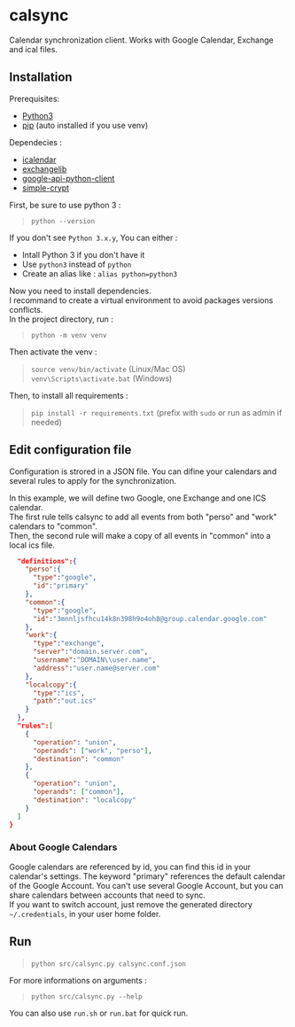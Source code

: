 # calsync
Calendar synchronization client.
Works with Google Calendar, Exchange and ical files.

## Installation

Prerequisites:
* [Python3](https://www.python.org/downloads/)
* [pip](https://pypi.python.org/pypi/pip) (auto installed if you use venv)

Dependecies :
* [icalendar](https://github.com/collective/icalendar.git)
* [exchangelib](https://pypi.python.org/pypi/exchangelib)
* [google-api-python-client](https://developers.google.com/api-client-library/python/)
* [simple-crypt](https://pypi.python.org/pypi/simple-crypt)


First, be sure to use python 3 :  

> `python --version`  

If you don't see `Python 3.x.y`, You can either :  
* Intall Python 3 if you don't have it
* Use `python3` instead of `python`
* Create an alias like : `alias python=python3`

Now you need to install dependencies.  
I recommand to create a virtual environment to avoid packages versions conflicts.  
In the project directory, run :  
> `python -m venv venv`  

Then activate the venv :  
> `source venv/bin/activate` (Linux/Mac OS)   
> `venv\Scripts\activate.bat` (Windows)  

Then, to install all requirements : 
> `pip install -r requirements.txt` (prefix with `sudo` or run as admin if needed)

## Edit configuration file

Configuration is strored in a JSON file. You can difine your calendars and several rules to apply for the synchronization.

In this example, we will define two Google, one Exchange and one ICS calendar.  
The first rule tells calsync to add all events from both "perso" and "work" calendars to "common".  
Then, the second rule will make a copy of all events in "common" into a local ics file.
```json
  "definitions":{
    "perso":{
      "type":"google",
      "id":"primary"
    },
    "common":{
      "type":"google",
      "id":"3mnnljsfhcu14k8n398h9o4oh8@group.calendar.google.com"
    },
    "work":{
      "type":"exchange",
      "server":"domain.server.com",
      "username":"DOMAIN\\user.name",
      "address":"user.name@server.com"
    },
    "localcopy":{
      "type":"ics",
      "path":"out.ics"
    }
  },
  "rules":[
    {
      "operation": "union",
      "operands": ["work", "perso"],
      "destination": "common"
    },
    {
      "operation": "union",
      "operands": ["common"],
      "destination": "localcopy"
    }
  ]
}
```
### About Google Calendars
Google calendars are referenced by id, you can find this id in your calendar's settings. The keyword "primary" references the default calendar of the Google Account. You can't use several Google Account, but you can share calendars between accounts that need to sync.  
If you want to switch account, just remove the generated directory `~/.credentials`, in your user home folder. 

## Run

> `python src/calsync.py calsync.conf.json`  

For more informations on arguments :
> `python src/calsync.py --help`

You can also use `run.sh` or `run.bat` for quick run.

